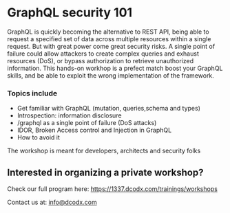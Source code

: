 # GraphQL security 101



GraphQL is quickly becoming the alternative to REST API, being able to request a specified set of data across multiple resources within a single request. But with great power come great security risks. A single point of failure could allow attackers to create complex queries and exhaust resources (DoS), or bypass authorization to retrieve unauthorized information. This hands-on workhop is a prefect match boost your GraphQL skills, and be able to exploit the wrong implementation of the framework.

### Topics include

-	Get familiar with GraphQL (mutation, queries,schema and types)
-	Introspection: information disclosure
-	/graphql as a single point of failure (DoS attacks)
-	IDOR, Broken Access control and Injection in GraphQL
-	How to avoid it

The workshop is meant for developers, architects and security folks

## Interested in organizing a private workshop? 

Check our full program here: https://1337.dcodx.com/trainings/workshops

Contact us at: <info@dcodx.com>

